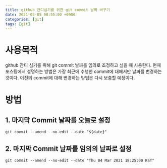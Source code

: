 ```yaml
---
title: github 잔디심기를 위한 git commit 날짜 바꾸기
date: 2021-03-05 08:55:00 +0900
categories: [git]
tags: [git]
---
```


# 사용목적

github 잔디 심기를 위해 git commit 날짜를 임의로 조정하고 싶을 때 사용한다.
현재 포스팅에서 설명하는 방법은 가장 최근에 수행한 commit에 대해서만 날짜를 변경하는 것이다.
이전의 commit에 대해 변경하는 방법은 다시 보충할 예정이다.

# 방법

## 1. 마지막 Commit 날짜를 오늘로 설정

`git commit --amend --no-edit --date "${date}"`

## 2. 마지막 Commit 날짜를 임의의 날짜로 설정

`git commit --amend --no-edit --date "Thu 04 Mar 2021 18:25:00 KST"`

